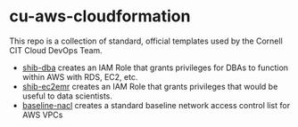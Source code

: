 # cu-aws-cloudformation

This repo is a collection of standard, official templates used by the Cornell CIT Cloud DevOps Team.

- [shib-dba](shib-dba) creates an IAM Role that grants privileges for DBAs to function within AWS with RDS, EC2, etc.
- [shib-ec2emr](shib-ec2emr) creates an IAM Role that grants privileges that would be useful to data scientists.
- [baseline-nacl](baseline-nacl) creates a standard baseline network access control list for AWS VPCs
